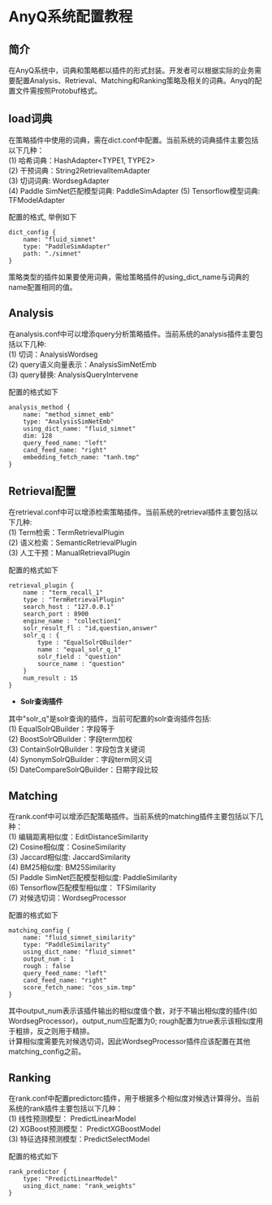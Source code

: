 # AnyQ系统配置教程

## 简介
在AnyQ系统中，词典和策略都以插件的形式封装。开发者可以根据实际的业务需要配置Analysis、Retrieval、Matching和Ranking策略及相关的词典。Anyq的配置文件需按照Protobuf格式。

## load词典

在策略插件中使用的词典，需在dict.conf中配置。当前系统的词典插件主要包括以下几种：   
(1) 哈希词典：HashAdapter<TYPE1, TYPE2>   
(2) 干预词典：String2RetrievalItemAdapter   
(3) 切词词典: WordsegAdapter   
(4) Paddle SimNet匹配模型词典: PaddleSimAdapter 
(5) Tensorflow模型词典: TFModelAdapter   

配置的格式, 举例如下

```
dict_config {
    name: "fluid_simnet"
    type: "PaddleSimAdapter"
    path: "./simnet"
}
```

策略类型的插件如果要使用词典，需给策略插件的using_dict_name与词典的name配置相同的值。

## Analysis

在analysis.conf中可以增添query分析策略插件。当前系统的analysis插件主要包括以下几种:   
(1) 切词：AnalysisWordseg   
(2) query语义向量表示：AnalysisSimNetEmb   
(3) query替换: AnalysisQueryIntervene   

配置的格式如下

```
analysis_method {
    name: "method_simnet_emb"
    type: "AnalysisSimNetEmb"
    using_dict_name: "fluid_simnet"
    dim: 128
    query_feed_name: "left" 
    cand_feed_name: "right" 
    embedding_fetch_name: "tanh.tmp"
}
```

## Retrieval配置
在retrieval.conf中可以增添检索策略插件。当前系统的retrieval插件主要包括以下几种:   
(1) Term检索：TermRetrievalPlugin   
(2) 语义检索：SemanticRetrievalPlugin   
(3) 人工干预：ManualRetrievalPlugin   

配置的格式如下

```
retrieval_plugin {
    name : "term_recall_1"
    type : "TermRetrievalPlugin"
    search_host : "127.0.0.1"
    search_port : 8900
    engine_name : "collection1"
    solr_result_fl : "id,question,answer"
    solr_q : {
        type : "EqualSolrQBuilder"
        name : "equal_solr_q_1"
        solr_field : "question"
        source_name : "question"
    }
    num_result : 15
}
```

- **Solr查询插件**

其中"solr_q"是solr查询的插件，当前可配置的solr查询插件包括:   
(1) EqualSolrQBuilder：字段等于   
(2) BoostSolrQBuilder：字段term加权   
(3) ContainSolrQBuilder：字段包含关键词   
(4) SynonymSolrQBuilder：字段term同义词   
(5) DateCompareSolrQBuilder：日期字段比较   

## Matching
在rank.conf中可以增添匹配策略插件。当前系统的matching插件主要包括以下几种：   
(1) 编辑距离相似度：EditDistanceSimilarity   
(2) Cosine相似度：CosineSimilarity   
(3) Jaccard相似度: JaccardSimilarity   
(4) BM25相似度: BM25Similarity   
(5) Paddle SimNet匹配模型相似度: PaddleSimilarity   
(6) Tensorflow匹配模型相似度： TFSimilarity   
(7) 对候选切词：WordsegProcessor   

配置的格式如下

```
matching_config {
    name: "fluid_simnet_similarity"
    type: "PaddleSimilarity"
    using_dict_name: "fluid_simnet"
    output_num : 1
    rough : false 
    query_feed_name: "left" 
    cand_feed_name: "right" 
    score_fetch_name: "cos_sim.tmp"
}
```

其中output_num表示该插件输出的相似度值个数，对于不输出相似度的插件(如WordsegProcessor)，output_num应配置为0; rough配置为true表示该相似度用于粗排，反之则用于精排。   
计算相似度需要先对候选切词，因此WordsegProcessor插件应该配置在其他matching_config之前。

## Ranking
在rank.conf中配置predictorc插件，用于根据多个相似度对候选计算得分。当前系统的rank插件主要包括以下几种：    
(1) 线性预测模型： PredictLinearModel    
(2) XGBoost预测模型： PredictXGBoostModel    
(3) 特征选择预测模型：PredictSelectModel    

配置的格式如下

```
rank_predictor {
    type: "PredictLinearModel"
    using_dict_name: "rank_weights"
}
```

